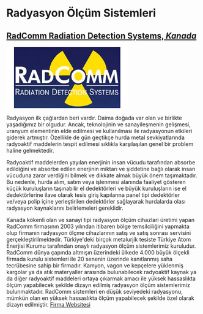 # Radyasyon Ölçüm Sistemleri

## [RadComm Radiation Detection Systems, *Kanada*](https://www.radcommsystems.com/)

![RadComm Logo >](/images/radcomm_big.jpg)

Radyasyon ilk çağlardan beri vardır. Daima doğada var olan ve birlikte yaşadığımız bir olgudur. Ancak, teknolojinin ve sanayileşmenin gelişmesi, uranyum elementinin elde edilmesi ve kullanılması ile radyasyonun etkileri giderek artmıştır. Özellikle de gün geçtikçe hurda metal sevkiyatlarında radyoaktif maddelerin tespit edilmesi sıklıkla karşılaşılan genel bir problem haline gelmektedir.
  
Radyoaktif maddelerden yayılan enerjinin insan vücudu tarafından absorbe edildiğini ve absorbe edilen enerjinin miktarı ve şiddetine bağlı olarak insan vücuduna zarar verdiğini bilmek ve dikkate almak büyük önem taşımaktadır.
Bu nedenle, hurda alım, satım veya işlenmesi alanında faaliyet gösteren küçük kuruluşların taşınabilir el dedektörleri ve büyük kuruluşların ise el dedektörlerine ilave olarak tesis giriş kapılarına panel tipi dedektörler ve/veya polip içine yerleştirilen dedektörler sağlayarak hurdalarda olası radyasyon kaynaklarını belirlemeleri gereklidir.

Kanada kökenli olan ve sanayi tipi radyasyon ölçüm cihazlari üretimi yapan RadComm firmasının 2003 yılından itibaren bölge temsilciliğini yapmakta olup firmanın radyasyon ölçme cihazlarının satış ve satış sonrası servisini gerçekleştirilmektedir. Türkiye'deki birçok metalurjik tesiste Türkiye Atom Enerjisi Kurumu tarafından onaylı radyasyon ölçüm sistemlerimiz kuruludur.
RadComm dünya çapında altmışın üzerindeki ülkede 4.000 büyük ölçekli firmada kurulu sistemleri ile 20 senenin üzerinde kanıtlanmış saha tecrübesine sahip bir firmadır. Kamyon, vagon ve kepçelere yüklenmiş kargolar ya da atık materyaller arasında bulunabilecek radyoaktif kaynak ya da diğer radyoaktif maddeleri ortaya çıkarmak amacı ile yüksek hassaslıkta ölçüm yapabilecek şekilde dizayn edilmiş radyasyon ölçüm sistemlerimiz bulunmaktadır. RadComm sistemleri en düşük seviyedeki radyasyonu, mümkün olan en yüksek hassaslıkta ölçüm yapabilecek şekilde özel olarak dizayn edilmiştir. [Firma Websitesi](http://www.radcommsystems.com)
